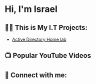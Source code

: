 <h1>Hi, I'm Israel </h1>

<h2>👨‍💻 This is My I.T Projects:</h2>

  - [Active Directory Home lab](https://github.com/bulabulai/activeDirectoryLab)

<h2>📺 Popular YouTube Videos</h2>


<h2> 🤳 Connect with me:</h2>



[cloud project]: https://docs.google.com/document/d/1dXjBbmEtOMcv1fMRR_eTobx2I6yNIFOxrvm0yoSxjUg/edit?usp=sharing
[linkedin]: https://www.linkedin.com/in/israel-mwami-bulabula-8b6052192?lipi=urn%3Ali%3Apage%3Ad_flagship3_profile_view_base_contact_details%3BBxx1yicjSWeLu5QUlwkgwA%3D%3D



<!--
**bulabulai/israelb** is a ✨ _special_ ✨ repository because its `README.md` (this file) appears on your GitHub profile.

Here are some ideas to get you started:

- 🔭 I’m currently working on ...
- 🌱 I’m currently learning ...
- 👯 I’m looking to collaborate on ...
- 🤔 I’m looking for help with ...
- 💬 Ask me about ...
- 📫 How to reach me: ...
- 😄 Pronouns: ...
- ⚡ Fun fact: ...
-->

